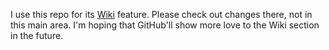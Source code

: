 I use this repo for its [Wiki](https://github.com/tenkabuto/nomad/wiki) feature. Please check out changes there, not in this main area. I'm hoping that GitHub'll show more love to the Wiki section in the future.